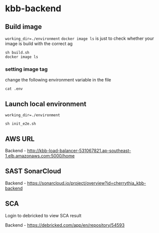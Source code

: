 # kbb-backend

## Build image

`working_dir=./environment`
`docker image ls` is just to check whether your image is build with the correct ag

```
sh build.sh
docker image ls
```

### setting image tag
change the following environment variable in the file
```
cat .env
```

## Launch local environment 

`working_dir=./environment`

```
sh init_e2e.sh
```

## AWS URL  
Backend - http://kbb-load-balancer-531067821.ap-southeast-1.elb.amazonaws.com:5000/home


## SAST SonarCloud 
Backend -  https://sonarcloud.io/project/overview?id=cherrythia_kbb-backend

## SCA 
Login to debricked to view SCA result

Backend - https://debricked.com/app/en/repository/54593